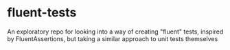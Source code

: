 # fluent-tests
An exploratory repo for looking into a way of creating "fluent" tests, inspired by FluentAssertions, but taking a similar approach to unit tests themselves
